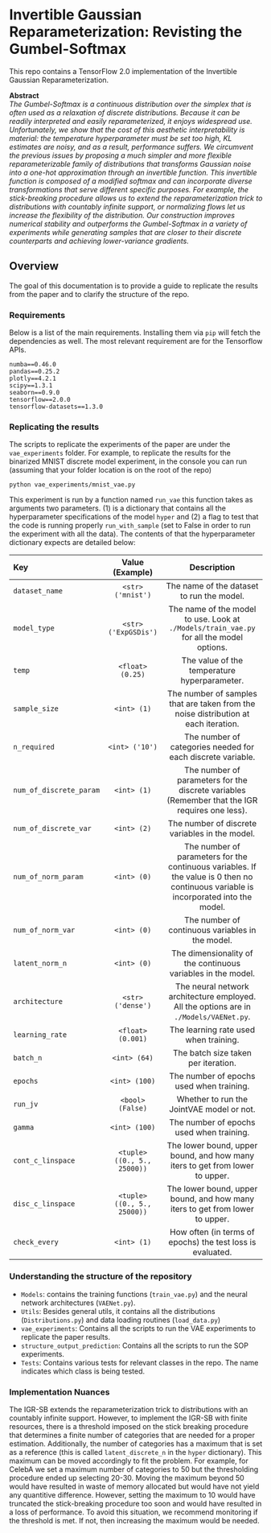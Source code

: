 # Invertible Gaussian Reparameterization: Revisting the Gumbel-Softmax

This repo contains a TensorFlow 2.0 implementation of the Invertible Gaussian Reparameterization.<br>

**Abstract**<br>
*The Gumbel-Softmax is a continuous distribution over the simplex that is often used as a relaxation of discrete
distributions. Because it can be readily interpreted and easily reparameterized, it enjoys widespread use. Unfortunately, we
show that the cost of this aesthetic interpretability is material: the temperature hyperparameter must be set too high, KL
estimates are noisy, and as a result, performance suffers. We circumvent the previous issues by proposing a much simpler and
more flexible reparameterizable family of distributions that transforms Gaussian noise into a one-hot approximation through an
invertible function. This invertible function is composed of a modified softmax and can incorporate diverse transformations
that serve different specific purposes. For example, the stick-breaking procedure allows us to extend the reparameterization
trick to distributions with countably infinite support, or normalizing flows let us increase the flexibility of the
distribution. Our construction improves numerical stability and outperforms the Gumbel-Softmax in a variety of experiments
while generating samples that are closer to their discrete counterparts and achieving lower-variance gradients.*

## Overview

The goal of this documentation is to provide a guide to replicate the results from the paper and to clarify the structure
of the repo.

### Requirements
Below is a list of the main requirements. Installing them via `pip` will fetch the dependencies as well. The most relevant requirement are for the Tensorflow APIs.
```
numba==0.46.0
pandas==0.25.2
plotly==4.2.1
scipy==1.3.1
seaborn==0.9.0
tensorflow==2.0.0
tensorflow-datasets==1.3.0
```

### Replicating the results

The scripts to replicate the experiments of the paper are under the `vae_experiments` folder. For example, to replicate the
results for the binarized MNIST discrete model experiment, in the console you can run (assuming that your folder location
is on the root of the repo)
```
python vae_experiments/mnist_vae.py
```
This experiment is run by a function named `run_vae` this function takes as arguments two parameters. (1) is a
dictionary that contains all the hyperparameter specifications of the model `hyper` and (2) a flag to test
that the code is running properly `run_with_sample` (set to False in order to run the experiment with all the data).
The contents of that the hyperparameter dictionary expects are detailed below:

| Key                               | Value (Example)                            | Description     |
| :-------------------------------- | :------------------------------: | :-----------------------: |
| `dataset_name` | `<str> ('mnist')`  | The name of the dataset to run the model. |
| `model_type` | `<str> ('ExpGSDis')`  | The name of the model to use. Look at `./Models/train_vae.py`  for all the model options. |
| `temp` | `<float> (0.25)`  | The value of the temperature hyperparameter.|
| `sample_size`  | `<int> (1)`  | The number of samples that are taken from the noise distribution at each iteration. |
| `n_required` | `<int> ('10')`  | The number of categories needed for each discrete variable. |
| `num_of_discrete_param` | `<int> (1)`  | The number of parameters for the discrete variables (Remember that the IGR requires one less). |
| `num_of_discrete_var` | `<int> (2)`  | The number of discrete variables in the model. |
| `num_of_norm_param` | `<int> (0)`  | The number of parameters for the continuous variables. If the value is 0 then no continuous variable is incorporated into the model. |
| `num_of_norm_var` | `<int> (0)`  | The number of continuous variables in the model. |
| `latent_norm_n` | `<int> (0)`  | The dimensionality of the continuous variables in the model. |
| `architecture` | `<str> ('dense')`  | The neural network architecture employed. All the options are in `./Models/VAENet.py`.|
| `learning_rate` | `<float> (0.001)`  | The learning rate used when training. |
| `batch_n` | `<int> (64)`  | The batch size taken per iteration. |
| `epochs` | `<int> (100)`  | The number of epochs used when training. |
| `run_jv` | `<bool> (False)`  | Whether to run the JointVAE model or not. |
| `gamma` | `<int> (100)`  | The number of epochs used when training. |
| `cont_c_linspace` | `<tuple> ((0., 5., 25000))`  | The lower bound, upper bound, and how many iters to get from lower to upper. |
| `disc_c_linspace` | `<tuple> ((0., 5., 25000))`  | The lower bound, upper bound, and how many iters to get from lower to upper. |
| `check_every` | `<int> (1)`  | How often (in terms of epochs) the test loss is evaluated. |

### Understanding the structure of the repository

* `Models`: contains the training functions (`train_vae.py`) and the neural network architectures (`VAENet.py`).
* `Utils`: Besides general utils, it contains all the distributions (`Distributions.py`) and data loading routines (`load_data.py`)
* `vae_experiments`: Contains all the scripts to run the VAE experiments to replicate the paper results.
* `structure_output_prediction`: Contains all the scripts to run the SOP experiments.
* `Tests`: Contains various tests for relevant classes in the repo. The name indicates which class is being tested.

### Implementation Nuances

The IGR-SB extends the reparameterization trick to distributions with an countably infinite
support. However, to implement the IGR-SB with finite resources, there is a threshold imposed on the
stick breaking procedure that determines a finite number of categories that are needed for a proper
estimation. Additionally, the number of categories has a maximum that is set as a
reference (this is called `latent_discrete_n` in the `hyper` dictionary). This maximum can be moved
accordingly to fit the problem. For example, for CelebA we set a maximum number of categories to 50
but the thresholding procedure ended up selecting 20-30. Moving the maximum beyond 50 would have
resulted in waste of memory allocated but would have not yield any quantitive difference. However,
setting the maximum to 10 would have truncated the stick-breaking procedure too soon and would have
resulted in a loss of performance. To avoid this situation, we recommend monitoring if the threshold
is met. If not, then increasing the maximum would be needed.

